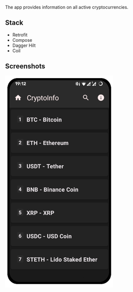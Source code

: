 The app provides information on all active cryptocurrencies.

## Stack
- Retrofit
- Compose
- Dagger Hilt
- Coil

## Screenshots
<img src="/screenshots/scr1.png" alt="scr" width="350"/>